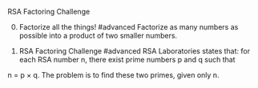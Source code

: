 RSA Factoring Challenge

0. Factorize all the things!
#advanced
Factorize as many numbers as possible into a product of two smaller numbers.



1. RSA Factoring Challenge
#advanced
RSA Laboratories states that: for each RSA number n, there exist prime numbers p and q such that

n = p × q. The problem is to find these two primes, given only n.

